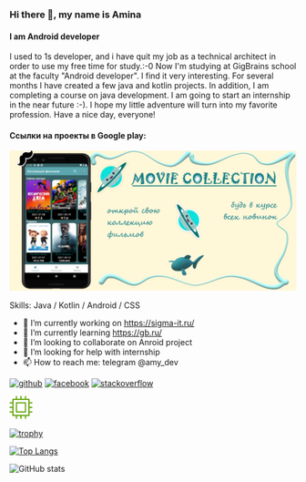### Hi there 👋, my name is Amina
#### I am Android developer

I used to 1s developer, and i have quit my job as a technical architect in order to use my free time for study.:-0 Now I'm studying at GigBrains school at the faculty "Android developer". I find it very interesting. For several months I have created a few java and kotlin projects. In addition, I am completing a course on java development. I am going to start an internship in the near future :-). I hope my little adventure will turn into my favorite profession. Have a nice day, everyone!

#### Ссылки на проекты в Google play:
[![movie collection](https://github.com/Amina1000/Movie/blob/lesson12/baner1.png)](https://play.google.com/store/apps/details?id=com.cocos.ammymovie)

Skills: Java / Kotlin / Android / CSS

- 🔭 I’m currently working on https://sigma-it.ru/ 
- 🌱 I’m currently learning https://gb.ru/ 
- 👯 I’m looking to collaborate on Anroid project 
- 🤔 I’m looking for help with internship 
- 📫 How to reach me: telegram @amy_dev 


[<img src='https://cdn.jsdelivr.net/npm/simple-icons@3.0.1/icons/github.svg' alt='github' height='40'>](https://github.com/amina1000)  [<img src='https://cdn.jsdelivr.net/npm/simple-icons@3.0.1/icons/facebook.svg' alt='facebook' height='40'>](https://www.facebook.com/ammy.developer)  [<img src='https://cdn.jsdelivr.net/npm/simple-icons@3.0.1/icons/stackoverflow.svg' alt='stackoverflow' height='40'>](https://stackoverflow.com/users/16683354)  

<a href='https://docs.github.com/en/developers'><img src='https://raw.githubusercontent.com/acervenky/animated-github-badges/master/assets/devbadge.gif' width='40' height='40'></a> 

[![trophy](https://github-profile-trophy.vercel.app/?username=amina1000)](https://github.com/ryo-ma/github-profile-trophy)

[![Top Langs](https://github-readme-stats.vercel.app/api/top-langs/?username=amina1000)](https://github.com/anuraghazra/github-readme-stats)

![GitHub stats](https://github-readme-stats.vercel.app/api?username=amina1000&show_icons=true)  
